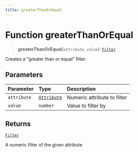 ```yaml
---
title: greaterThanOrEqual
---
```


# Function greaterThanOrEqual

> **greaterThanOrEqual**(`attribute`, `value`): [`Filter`](../../../interfaces/interface.Filter.md)

Creates a "greater than or equal" filter.

## Parameters

| Parameter | Type | Description |
| :------ | :------ | :------ |
| `attribute` | [`Attribute`](../../../interfaces/interface.Attribute.md) | Numeric attribute to filter |
| `value` | `number` | Value to filter by |

## Returns

[`Filter`](../../../interfaces/interface.Filter.md)

A numeric filter of the given attribute
